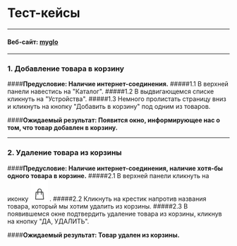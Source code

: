 # Тест-кейсы

---

#### Веб-сайт: [myglo](https://www.myglo.ru)

---

### 1. **Добавление товара в корзину**

####**Предусловие: Наличие интернет-соединения.**
#####1.1 В верхней панели навестись на "Каталог".
#####1.2 В выдвигающемся списке кликнуть на "Устройства".
#####1.3 Немного пролистать страницу вниз и кликнуть на кнопку "Добавить в корзину" под одним из товаров.

####**Ожидаемый результат: Появится окно, информирующее нас о том, что товар добавлен в корзину.**

---

### 2. **Удаление товара из корзины**

####**Предусловие: Наличие интернет-соединения, наличие хотя-бы одного товара в корзине.**
#####2.1 В верхней панели кликнуть на иконку ![корзины](bag.png) .
#####2.2 Кликнуть на крестик напротив названия товара, который мы хотим удалить из корзины.
#####2.3 В появившемся окне подтвердить удаление товара из корзины, кликнув на кнопку "ДА, УДАЛИТЬ".

####**Ожидаемый результат: Товар удален из корзины.**

